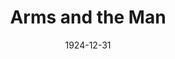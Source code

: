 ---
title: Arms and the Man
date: 1924-12-31
opening_date: 1924-12-31
approx_date: year
closing_date:
layout: productions
playbill:
Theatre: Theatre Jacksonville
cast:
- Mouka: Dore' Beauchamp-Nobbs
- Captain Bluntschli: E.S. Beauchamp-Nobbs
- A Russian Officer: H. C. Spence
- Nicola: J.H. Pratt
- Maina: Maria May
- Catherine Petcoff: Mrs. J. H. Pratt
- Major Sergius Saranoff: Philip S. May
- Major Petcoff: W. R. Carter
crew:
- Director: Birsa Shepard
- Stage and Lights: Martha Race
- Music: Mrs. Rowland Marshall
---